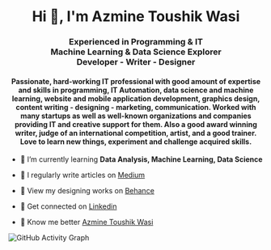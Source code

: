 <h1 align="center">Hi 👋, I'm Azmine Toushik Wasi</h1>
<h3 align="center">Experienced in Programming & IT</br> Machine Learning & Data Science Explorer </br> Developer - Writer - Designer</h3>

<h4 align="center">Passionate, hard-working IT professional with good amount of expertise and skills in programming, IT Automation, data science and machine learning, website and mobile application development, graphics design, content writing - designing - marketing, communication. Worked with many startups as well as well-known organizations and companies providing IT and creative support for them. Also a good award winning writer, judge of an international competition, artist, and a good trainer. Love to learn new things, experiment and challenge acquired skills.</h4>



- 🌱 I’m currently learning **Data Analysis, Machine Learning, Data Science**

- 📝 I regularly write articles on [Medium](https://medium.com/@azmine_wasi)

- 📝 View my designing works on [Behance](https://www.behance.net/azmine_wasi)

- 📄 Get connected on [Linkedin](https://www.linkedin.com/in/azmine-toushik-wasi/)

- 📝 Know me better [Azmine Toushik Wasi](http://azminewasi.github.io/)




![GitHub Activity Graph](https://activity-graph.herokuapp.com/graph?username=azminewasi)  


